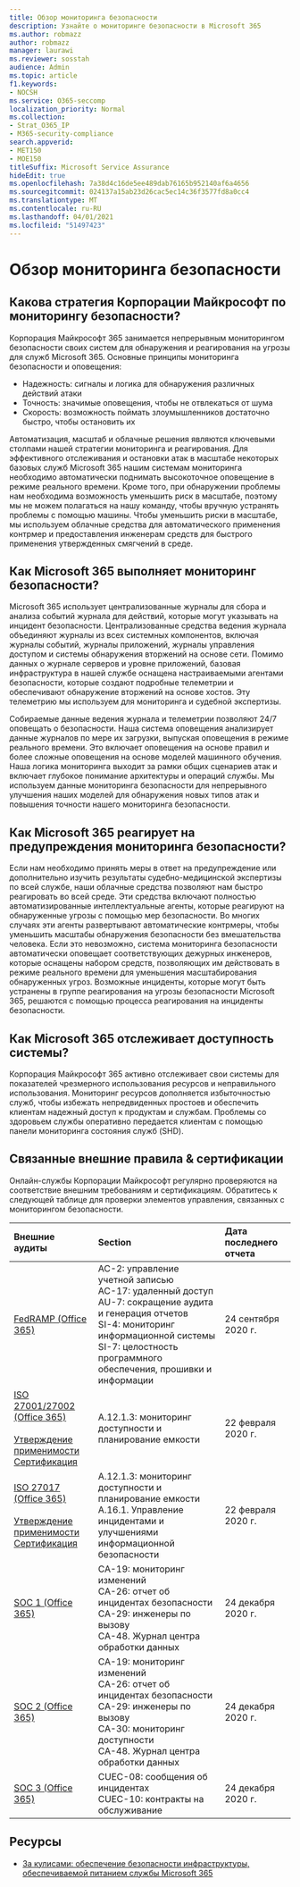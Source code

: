 ```yaml
---
title: Обзор мониторинга безопасности
description: Узнайте о мониторинге безопасности в Microsoft 365
ms.author: robmazz
author: robmazz
manager: laurawi
ms.reviewer: sosstah
audience: Admin
ms.topic: article
f1.keywords:
- NOCSH
ms.service: O365-seccomp
localization_priority: Normal
ms.collection:
- Strat_O365_IP
- M365-security-compliance
search.appverid:
- MET150
- MOE150
titleSuffix: Microsoft Service Assurance
hideEdit: true
ms.openlocfilehash: 7a38d4c16de5ee489dab76165b952140af6a4656
ms.sourcegitcommit: 024137a15ab23d26cac5ec14c36f3577fd8a0cc4
ms.translationtype: MT
ms.contentlocale: ru-RU
ms.lasthandoff: 04/01/2021
ms.locfileid: "51497423"
---
```

# <a name="security-monitoring-overview"></a>Обзор мониторинга безопасности

## <a name="what-is-microsofts-strategy-for-monitoring-security"></a>Какова стратегия Корпорации Майкрософт по мониторингу безопасности?

Корпорация Майкрософт 365 занимается непрерывным мониторингом безопасности своих систем для обнаружения и реагирования на угрозы для служб Microsoft 365. Основные принципы мониторинга безопасности и оповещения:

- Надежность: сигналы и логика для обнаружения различных действий атаки
- Точность: значимые оповещения, чтобы не отвлекаться от шума
- Скорость: возможность поймать злоумышленников достаточно быстро, чтобы остановить их

Автоматизация, масштаб и облачные решения являются ключевыми столпами нашей стратегии мониторинга и реагирования. Для эффективного отслеживания и остановки атак в масштабе некоторых базовых служб Microsoft 365 нашим системам мониторинга необходимо автоматически поднимать высокоточное оповещение в режиме реального времени. Кроме того, при обнаружении проблемы нам необходима возможность уменьшить риск в масштабе, поэтому мы не можем полагаться на нашу команду, чтобы вручную устранять проблемы с помощью машины. Чтобы уменьшить риски в масштабе, мы используем облачные средства для автоматического применения контрмер и предоставления инженерам средств для быстрого применения утвержденных смягчений в среде.

## <a name="how-does-microsoft-365-perform-security-monitoring"></a>Как Microsoft 365 выполняет мониторинг безопасности?

Microsoft 365 использует централизованные журналы для сбора и анализа событий журнала для действий, которые могут указывать на инцидент безопасности. Централизованные средства ведения журнала объединяют журналы из всех системных компонентов, включая журналы событий, журналы приложений, журналы управления доступом и системы обнаружения вторжений на основе сети. Помимо данных о журнале серверов и уровне приложений, базовая инфраструктура в нашей службе оснащена настраиваемыми агентами безопасности, которые создают подробные телеметрии и обеспечивают обнаружение вторжений на основе хостов. Эту телеметрию мы используем для мониторинга и судебной экспертизы.

Собираемые данные ведения журнала и телеметрии позволяют 24/7 оповещать о безопасности. Наша система оповещения анализирует данные журналов по мере их загрузки, выпуская оповещения в режиме реального времени. Это включает оповещения на основе правил и более сложные оповещения на основе моделей машинного обучения. Наша логика мониторинга выходит за рамки общих сценариев атак и включает глубокое понимание архитектуры и операций службы. Мы используем данные мониторинга безопасности для непрерывного улучшения наших моделей для обнаружения новых типов атак и повышения точности нашего мониторинга безопасности.

## <a name="how-does-microsoft-365-respond-to-security-monitoring-alerts"></a>Как Microsoft 365 реагирует на предупреждения мониторинга безопасности?

Если нам необходимо принять меры в ответ на предупреждение или дополнительно изучить результаты судебно-медицинской экспертизы по всей службе, наши облачные средства позволяют нам быстро реагировать во всей среде. Эти средства включают полностью автоматизированные интеллектуальные агенты, которые реагируют на обнаруженные угрозы с помощью мер безопасности. Во многих случаях эти агенты развертывают автоматические контрмеры, чтобы уменьшить масштабы обнаружения безопасности без вмешательства человека. Если это невозможно, система мониторинга безопасности автоматически оповещает соответствующих дежурных инженеров, которые оснащены набором средств, позволяющих им действовать в режиме реального времени для уменьшения масштабирования обнаруженных угроз. Возможные инциденты, которые могут быть устранены в группе реагирования на угрозы безопасности Microsoft 365, решаются с помощью процесса реагирования на инциденты безопасности.

## <a name="how-does-microsoft-365-monitor-system-availability"></a>Как Microsoft 365 отслеживает доступность системы?

Корпорация Майкрософт 365 активно отслеживает свои системы для показателей чрезмерного использования ресурсов и неправильного использования. Мониторинг ресурсов дополняется избыточностью служб, чтобы избежать непредвиденных простоев и обеспечить клиентам надежный доступ к продуктам и службам. Проблемы со здоровьем службы оперативно передается клиентам с помощью панели мониторинга состояния служб (SHD).

## <a name="related-external-regulations--certifications"></a>Связанные внешние правила & сертификации

Онлайн-службы Корпорации Майкрософт регулярно проверяются на соответствие внешним требованиям и сертификациям. Обратитесь к следующей таблице для проверки элементов управления, связанных с мониторингом безопасности.

| **Внешние аудиты** | **Section** | **Дата последнего отчета** |
|:--------|:--------|:------|
| [FedRAMP (Office 365)](https://compliance.microsoft.com/compliancemanager) | AC-2: управление учетной записью <br> AC-17: удаленный доступ <br> AU-7: сокращение аудита и генерация отчетов <br> SI-4: мониторинг информационной системы <br> SI-7: целостность программного обеспечения, прошивки и информации <br> | 24 сентября 2020 г. |
| [ISO 27001/27002 (Office 365)](https://servicetrust.microsoft.com/ViewPage/MSComplianceGuideV3?command=Download&downloadType=Document&downloadId=d7864d4f-e053-4cc4-a964-fa526d07c3be&tab=7027ead0-3d6b-11e9-b9e1-290b1eb4cdeb&docTab=7027ead0-3d6b-11e9-b9e1-290b1eb4cdeb_ISO_Reports) <br> <br> [Утверждение применимости](https://servicetrust.microsoft.com/ViewPage/MSComplianceGuide?command=Download&downloadType=Document&downloadId=8ee1e46b-2ada-4e7b-bb7d-4c55a8cb6fcd&docTab=4ce99610-c9c0-11e7-8c2c-f908a777fa4d_ISO_Reports) <br> [Сертификация](https://servicetrust.microsoft.com/ViewPage/MSComplianceGuideV3?command=Download&downloadType=Document&downloadId=70de0999-5451-43a3-9ef4-761e8fbfb1a3&tab=7027ead0-3d6b-11e9-b9e1-290b1eb4cdeb&docTab=7027ead0-3d6b-11e9-b9e1-290b1eb4cdeb_ISO_Reports) | A.12.1.3: мониторинг доступности и планирование емкости | 22 февраля 2020 г. |
| [ISO 27017 (Office 365)](https://servicetrust.microsoft.com/ViewPage/MSComplianceGuideV3?command=Download&downloadType=Document&downloadId=d7864d4f-e053-4cc4-a964-fa526d07c3be&tab=7027ead0-3d6b-11e9-b9e1-290b1eb4cdeb&docTab=7027ead0-3d6b-11e9-b9e1-290b1eb4cdeb_ISO_Reports) <br><br> [Утверждение применимости](https://servicetrust.microsoft.com/ViewPage/MSComplianceGuide?command=Download&downloadType=Document&downloadId=8ee1e46b-2ada-4e7b-bb7d-4c55a8cb6fcd&docTab=4ce99610-c9c0-11e7-8c2c-f908a777fa4d_ISO_Reports) <br> [Сертификация](https://servicetrust.microsoft.com/ViewPage/MSComplianceGuideV3?command=Download&downloadType=Document&downloadId=70de0999-5451-43a3-9ef4-761e8fbfb1a3&tab=7027ead0-3d6b-11e9-b9e1-290b1eb4cdeb&docTab=7027ead0-3d6b-11e9-b9e1-290b1eb4cdeb_ISO_Reports) | A.12.1.3: мониторинг доступности и планирование емкости <br> A.16.1. Управление инцидентами и улучшениями информационной безопасности | 22 февраля 2020 г. |
| [SOC 1 (Office 365)](https://servicetrust.microsoft.com/ViewPage/MSComplianceGuideV3?command=Download&downloadType=Document&downloadId=90df3f9c-3aaf-4dbf-99d0-ca9f2991721b&tab=7027ead0-3d6b-11e9-b9e1-290b1eb4cdeb&docTab=7027ead0-3d6b-11e9-b9e1-290b1eb4cdeb_SOC_%2F_SSAE_16_Reports) | CA-19: мониторинг изменений <br> CA-26: отчет об инцидентах безопасности <br> CA-29: инженеры по вызову <br> CA-48. Журнал центра обработки данных | 24 декабря 2020 г. |
| [SOC 2 (Office 365)](https://servicetrust.microsoft.com/ViewPage/MSComplianceGuideV3?command=Download&downloadType=Document&downloadId=a73c1738-7892-42b7-acd3-87b6371c53f6&tab=7027ead0-3d6b-11e9-b9e1-290b1eb4cdeb&docTab=7027ead0-3d6b-11e9-b9e1-290b1eb4cdeb_SOC_%2F_SSAE_16_Reports) | CA-19: мониторинг изменений <br> CA-26: отчет об инцидентах безопасности <br> CA-29: инженеры по вызову <br> CA-30: мониторинг доступности <br> CA-48. Журнал центра обработки данных | 24 декабря 2020 г. |
| [SOC 3 (Office 365)](https://servicetrust.microsoft.com/ViewPage/MSComplianceGuideV3?command=Download&downloadType=Document&downloadId=274054e5-4968-48d2-bf94-9a8eda5d7a93&tab=7027ead0-3d6b-11e9-b9e1-290b1eb4cdeb&docTab=7027ead0-3d6b-11e9-b9e1-290b1eb4cdeb_SOC_%2F_SSAE_16_Reports) | CUEC-08: сообщения об инцидентах <br> CUEC-10: контракты на обслуживание | 24 декабря 2020 г. |

## <a name="resources"></a>Ресурсы

- [За кулисами: обеспечение безопасности инфраструктуры, обеспечиваемой питанием службы Microsoft 365](https://download.microsoft.com/download/c/4/5/c45b197e-f0d9-4f40-bd5f-ed8fc7d0cd8c/M365DCSecurityIntro_Whitepaper.pdf)

